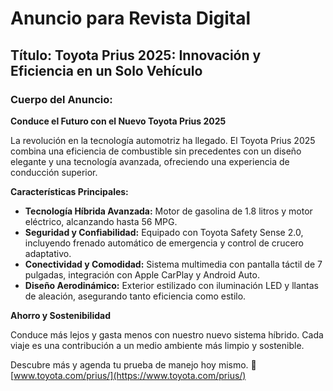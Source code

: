 # Anuncio para Revista Digital

## Título: Toyota Prius 2025: Innovación y Eficiencia en un Solo Vehículo

### Cuerpo del Anuncio:

**Conduce el Futuro con el Nuevo Toyota Prius 2025**

La revolución en la tecnología automotriz ha llegado. El Toyota Prius 2025 combina una eficiencia de combustible sin precedentes con un diseño elegante y una tecnología avanzada, ofreciendo una experiencia de conducción superior.

**Características Principales:**
- **Tecnología Híbrida Avanzada:** Motor de gasolina de 1.8 litros y motor eléctrico, alcanzando hasta 56 MPG.
- **Seguridad y Confiabilidad:** Equipado con Toyota Safety Sense 2.0, incluyendo frenado automático de emergencia y control de crucero adaptativo.
- **Conectividad y Comodidad:** Sistema multimedia con pantalla táctil de 7 pulgadas, integración con Apple CarPlay y Android Auto.
- **Diseño Aerodinámico:** Exterior estilizado con iluminación LED y llantas de aleación, asegurando tanto eficiencia como estilo.

**Ahorro y Sostenibilidad**

Conduce más lejos y gasta menos con nuestro nuevo sistema híbrido. Cada viaje es una contribución a un medio ambiente más limpio y sostenible.

Descubre más y agenda tu prueba de manejo hoy mismo. 🔗 [www.toyota.com/prius/](https://www.toyota.com/prius/)
